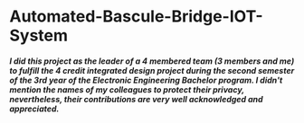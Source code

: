 # Automated-Bascule-Bridge-IOT-System
##### I did this project as the leader of a 4 membered team (3 members and me) to fulfill the 4 credit integrated design project during the second semester of the 3rd year of the Electronic Engineering Bachelor program. I didn't mention the names of my colleagues to protect their privacy, nevertheless, their contributions are very well acknowledged and appreciated.
